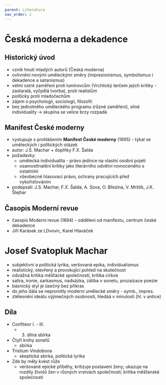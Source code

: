 ```yaml
---
parent: Literatura
nav_order: 1
---
```

# Česká moderna a dekadence
## Historický úvod
- vznik hnutí mladých autorů (Česká moderna)
- ovlivnění novými uměleckými směry (impresionismus, symbolismus i dekadence a satanismus)
- velmi ostré zaměření proti lumírovcům (Vrchlický terčem jejich kritiky - zastaralá, vyčpělá tvorba), proti realistům
- politicky proti mladočechům
- zájem o psychologii, sociologii, filozofii
- bez jednotného uměleckého programu (různé zaměření), silné individuality -> skupina se velice brzy rozpadá
## Manifest České moderny
- vystupuje s prohlášením **Manifest České moderny** (1895) - týkal se uměleckých i politických otázek
- autor: J.S. Machar + doplňky F.X. Šalda
- požadavky:
	- umělecká individualita - právo jedince na vlastní osobní pojetí
	- osamosttnatění kritiky jako literárního odvětví rovnoceného s ostatními
	- všeobecné hlasovací právo, ochrany pracujících před vykořisťováním
- podepsali: J.S. Machar, F.X. Šalda, A. Sova, O. Březina, V. Mrštík, J.K. Šlejhar
## Časopis Moderní revue
- časopis Moderní revue (1894) - oddělení od manifestu, centrum české dekadence
- Jiří Karásek ze LDvovic, Karel Hlaváček

# Josef Svatopluk Machar
- subjektivní a politická lyrika, veršovaná epika, individualismus
- realistický, otevřený a provokující pohled na skutečnost
- odvážná kritika měšťácké společností, kritika církve
- satira, ironie, sarkasmus, nadsázka, záliba v sonetu, prozaizace poezie
- básnický styl je úsečný bez příkras
- do jeho dála se nepromítly moderní umělecké směry - symb., impres.
- ztělesnění ideálu výjimečných osobností, hledáá v minulosti (hl. v antice)
## Díla
- Confiteor I. - III.
	- 3. dílná sbírka
- Čtyři knihy sonetů
	- sbírka
- Tristium Vindobona 
	- skeptická sbírka, politická lyrika
- Zde by měly kvést růže
	- veršované epické příběhy, kritizuje postavení ženy; ukazuje na rozdíly životů žen v různých vrstvách společnosti; kritika měšťanské společnosti
